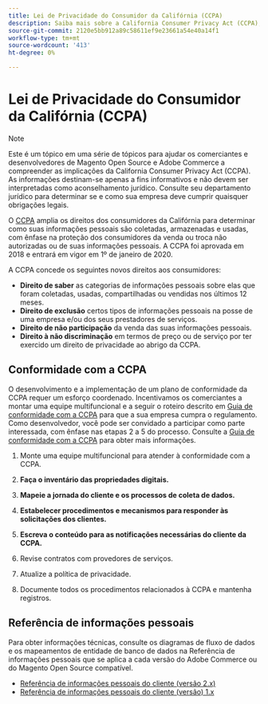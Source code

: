 ```yaml
---
title: Lei de Privacidade do Consumidor da Califórnia (CCPA)
description: Saiba mais sobre a California Consumer Privacy Act (CCPA), que expande os direitos dos consumidores da Califórnia para determinar como suas informações pessoais são coletadas, armazenadas e usadas.
source-git-commit: 2120e5bb912a89c58611ef9e23661a54e40a14f1
workflow-type: tm+mt
source-wordcount: '413'
ht-degree: 0%

---
```



# Lei de Privacidade do Consumidor da Califórnia (CCPA)

>[!NOTE]
>
>Este é um tópico em uma série de tópicos para ajudar os comerciantes e desenvolvedores de Magento Open Source e Adobe Commerce a compreender as implicações da California Consumer Privacy Act (CCPA). As informações destinam-se apenas a fins informativos e não devem ser interpretadas como aconselhamento jurídico. Consulte seu departamento jurídico para determinar se e como sua empresa deve cumprir quaisquer obrigações legais.

O [CCPA](https://oag.ca.gov/privacy/ccpa) amplia os direitos dos consumidores da Califórnia para determinar como suas informações pessoais são coletadas, armazenadas e usadas, com ênfase na proteção dos consumidores da venda ou troca não autorizadas ou de suas informações pessoais. A CCPA foi aprovada em 2018 e entrará em vigor em 1º de janeiro de 2020.

A CCPA concede os seguintes novos direitos aos consumidores:

- **Direito de saber** as categorias de informações pessoais sobre elas que foram coletadas, usadas, compartilhadas ou vendidas nos últimos 12 meses.
- **Direito de exclusão** certos tipos de informações pessoais na posse de uma empresa e/ou dos seus prestadores de serviços.
- **Direito de não participação** da venda das suas informações pessoais.
- **Direito à não discriminação** em termos de preço ou de serviço por ter exercido um direito de privacidade ao abrigo da CCPA.

## Conformidade com a CCPA

O desenvolvimento e a implementação de um plano de conformidade da CCPA requer um esforço coordenado. Incentivamos os comerciantes a montar uma equipe multifuncional e a seguir o roteiro descrito em [Guia de conformidade com a CCPA](https://experienceleague.adobe.com/docs/commerce-admin/start/compliance/privacy/compliance-ccpa.html) para que a sua empresa cumpra o regulamento. Como desenvolvedor, você pode ser convidado a participar como parte interessada, com ênfase nas etapas 2 a 5 do processo. Consulte a [Guia de conformidade com a CCPA](https://experienceleague.adobe.com/docs/commerce-admin/start/compliance/privacy/compliance-ccpa.html) para obter mais informações.

1. Monte uma equipe multifuncional para atender à conformidade com a CCPA.

1. **Faça o inventário das propriedades digitais.**

1. **Mapeie a jornada do cliente e os processos de coleta de dados.**

1. **Estabelecer procedimentos e mecanismos para responder às solicitações dos clientes.**

1. **Escreva o conteúdo para as notificações necessárias do cliente da CCPA.**

1. Revise contratos com provedores de serviços.

1. Atualize a política de privacidade.

1. Documente todos os procedimentos relacionados à CCPA e mantenha registros.

## Referência de informações pessoais

Para obter informações técnicas, consulte os diagramas de fluxo de dados e os mapeamentos de entidade de banco de dados na Referência de informações pessoais que se aplica a cada versão do Adobe Commerce ou do Magento Open Source compatível.

- [Referência de informações pessoais do cliente (versão 2.x)](data-m2.md)
- [Referência de informações pessoais do cliente (versão) 1.x](data-m1.md)

